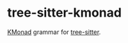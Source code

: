 # tree-sitter-kmonad

[KMonad](https://github.com/kmonad/kmonad) grammar for [tree-sitter](https://github.com/tree-sitter/tree-sitter).
